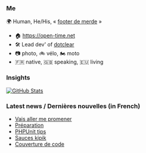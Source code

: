 ### Me

🌍 Human, He/His, « [footer de merde](https://open-time.net/post/2013/07/17/La-veritable-histoire-du-Footer-de-merde-) » 
* 🏠 https://open-time.net 
* 🛠️ Lead dev' of [dotclear](https://git.dotclear.org/dev/dotclear)
* 📷 photo, 🚲 vélo, 🏍️ moto 
* 🇫🇷 native, 🇬🇧 speaking, 🇪🇺 living

### Insights

[![GitHub Stats](https://github-readme-stats-sigma-five.vercel.app/api?username=franck-paul)](https://github.com/franck-paul)

### Latest news / Dernières nouvelles (in French)

<!-- BLOG-POST-LIST:START -->
- [Vais aller me promener](https://open-time.net/post/2025/08/13/Vais-aller-me-promener)
- [Préparation](https://open-time.net/post/2025/08/12/Preparation)
- [PHPUnit tips](https://open-time.net/post/2025/08/11/PHPUnit-tips)
- [Sauces kipik](https://open-time.net/post/2025/08/10/Sauces-kipik)
- [Couverture de code](https://open-time.net/post/2025/08/09/Couverture-de-code)
<!-- BLOG-POST-LIST:END -->
